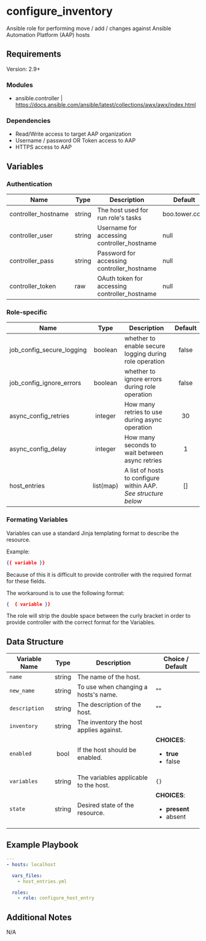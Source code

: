 # configure_inventory

Ansible role for performing move / add / changes against Ansible Automation Platform (AAP) hosts

## Requirements

Version: 2.9+

### Modules
  - ansible.controller | https://docs.ansible.com/ansible/latest/collections/awx/awx/index.html

### Dependencies

- Read/Write access to target AAP organization
- Username / password OR Token access to AAP
- HTTPS access to AAP

## Variables

### Authentication

| Name                | Type   | Description                                   | Default           |
| ------------------- | ------ | --------------------------------------------- | ----------------- |
| controller_hostname | string | The host used for run role's tasks            | boo.tower.com     |
| controller_user     | string | Username for accessing controller_hostname    | null              |
| controller_pass     | string | Password for accessing controller_hostname    | null              |
| controller_token    | raw    | OAuth token for accessing controller_hostname | null              |

### Role-specific

| Name                      |   Type    | Description                                                    | Default |
| ------------------------- | :-------: | -------------------------------------------------------------- | :-----: |
| job_config_secure_logging |  boolean  | whether to enable secure logging during role operation         |  false  |
| job_config_ignore_errors  |  boolean  | whether to ignore errors during role operation                 |  false  |
| async_config_retries      |  integer  | How many retries to use during async operation                 |   30    |
| async_config_delay        |  integer  | How many seconds to wait between async retries                 |    1    |
| host_entries              | list(map) | A list of hosts to configure within AAP. *See structure below* |   []    |


### Formating Variables
Variables can use a standard Jinja templating format to describe the resource.

Example:
```json
{{ variable }}
```

Because of this it is difficult to provide controller with the required format for these fields.

The workaround is to use the following format:
```json
{  { variable }}
```
The role will strip the double space between the curly bracket in order to provide controller with the correct format for the Variables.

## Data Structure

| Variable Name |  Type  | Description                             | Choice / Default                                         |
| ------------- | :----: | --------------------------------------- | -------------------------------------------------------- |
| `name`        | string | The name of the host.                   |                                                          |
| `new_name`    | string | To use when changing a hosts's name.    | ""                                                       |
| `description` | string | The description of the host.            | ""                                                       |
| `inventory`   | string | The inventory the host applies against. |                                                          |
| `enabled`     |  bool  | If the host should be enabled.          | **CHOICES**:<ul><li>**true**</li><li>false</li></ul>     |
| `variables`   | string | The variables applicable to the host.   | `{}`                                                     |
| `state`       | string | Desired state of the resource.          | **CHOICES**:<ul><li>**present**</li><li>absent</li></ul> |

## Example Playbook

```yaml
---
- hosts: localhost

  vars_files:
    - host_entries.yml

  roles:
    - role: configure_host_entry
```

## Additional Notes

N/A
